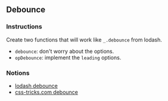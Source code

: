 ## Debounce

### Instructions

Create two functions that will work like `_.debounce` from lodash.

- `debounce`: don't worry about the options.
- `opDebounce`: implement the `leading` options.

### Notions

- [lodash debounce](https://lodash.com/docs/4.17.15#debounce)
- [css-tricks.com debounce](https://css-tricks.com/debouncing-throttling-explained-examples/#debounce)
